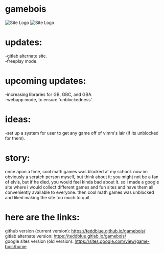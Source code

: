 # gamebois
![Site Logo](/gamebois/imageAssets/gameboislogo512.gif)
![Site Logo](https://github.com/teddblue/gamebois/blob/main/imageAssets/gameboislogo512.gif)

# updates:
-gitlab alternate site.\
-freeplay mode.

# upcoming updates:
-increasing libraries for GB, GBC, and GBA.\
-webapp mode, to ensure 'unblockedness'.

# ideas:
-set up a system for user to get any game off of vimm's lair (if its unblocked for them).

# story:
once apon a time, cool math games was blocked at my school. now im obviously a scratch person myself, but think about it: you might not be a fan of elvis, but if he died, you would feel kinda bad about it. so i made a google site where i would collect different games and fun sites and have them all conveniently available to everyone. then cool math games was unblocked and liked making the site too much to quit.

# here are the links:
github version (current version): https://teddblue.github.io/gamebois/ \
gitlab alternate version: https://teddblue.gitlab.io/gamebois/ \
google sites version (old version): https://sites.google.com/view/game-bois/home
